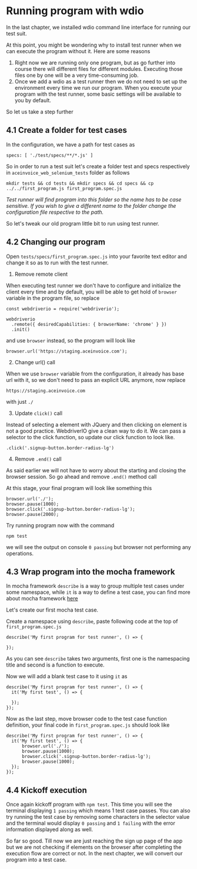 # Running program with wdio

In the last chapter, we installed wdio command line interface for running our test suit.

At this point, you might be wondering why to install test runner when we can execute the program without it. Here are some reasons

1. Right now we are running only one program, but as go further into course there will different files for different modules. Executing those files one by one will be a very time-consuming job.
2. Once we add a wdio as a test runner then we do not need to set up the environment every time we run our program. When you execute your program with the test runner, some basic settings will be available to you by default.

So let us take a step further

## 4.1 Create a folder for test cases

In the configuration, we have a path for test cases as

```
specs: [ './test/specs/**/*.js' ]
```

So in order to run a test suit let's create a folder test and specs respectively in `aceinvoice_web_selenium_tests` folder as follows

```
mkdir tests && cd tests && mkdir specs && cd specs && cp ../../first_program.js first_program.spec.js
```

_Test runner will find program into this folder so the name has to be case sensitive. If you wish to give a different name to the folder change the configuration file respective to the path._


So let's tweak our old program little bit to run using test runner.

## 4.2 Changing our program

Open `tests/specs/first_program.spec.js` into your favorite text editor and change it so as to run with the test runner.

1. Remove remote client

When executing test runner we don't have to configure and initialize the client every time and by default, you will be able to get hold of `browser` variable in the program file, so replace

```
const webdriverio = require('webdriverio');

webdriverio
  .remote({ desiredCapabilities: { browserName: 'chrome' } })
  .init()
```

and use `browser` instead, so the program will look like

```
browser.url('https://staging.aceinvoice.com');
```

2. Change url() call

When we use `browser` variable from the configuration, it already has base url with it, so we don't need to pass an explicit URL anymore, now replace

```
https://staging.aceinvoice.com
```

with just `./`

3. Update `click()` call

Instead of selecting a element with JQuery and then clicking on element is not a good practice. WebdriverIO give a clean way to do it.
We can pass a selector to the click function, so update our click function to look like.

```
.click('.signup-button.border-radius-lg')
```

4. Remove `.end()` call

As said earlier we will not have to worry about the starting and closing the browser session. So go ahead and remove `.end()` method call

At this stage, your final program will look like something this

```
browser.url('./');
browser.pause(1000);
browser.click('.signup-button.border-radius-lg');
browser.pause(2000);
```

Try running program now with the command

```
npm test
```

we will see the output on console `0 passing` but browser not performing any operations.

## 4.3 Wrap program into the mocha framework

In mocha framework `describe` is a way to group multiple test cases under some namespace, while `it` is a way to define a test case, you can find more about mocha framework [here](https://mochajs.org/#getting-started)

Let's create our first mocha test case.

Create a namespace using `describe`, paste following code at the top of `first_program.spec.js`

```
describe('My first program for test runner', () => {

});
```

As you can see `describe` takes two arguments, first one is the namespacing title and second is a function to execute.

Now we will add a blank test case to it using `it` as

```
describe('My first program for test runner', () => {
  it('My first test', () => {

  });
});
```

Now as the last step, move browser code to the test case function definition, your final code in `first_program.spec.js` should look like

```
describe('My first program for test runner', () => {
  it('My first test', () => {
      browser.url('./');
      browser.pause(1000);
      browser.click('.signup-button.border-radius-lg');
      browser.pause(1000);
  });
});
```

## 4.4 Kickoff execution

Once again kickoff program with `npm test`. This time you will see the terminal displaying `1 passing` which means 1 test case passes. You can also try running the test case by removing some characters in the selector value and the terminal would display `0 passing` and `1 failing` with the error information displayed along as well.

So far so good. Till now we are just reaching the sign up page of the app but we are not checking if elements on the browser after completing the execution flow are correct or not. In the next chapter, we will convert our program into a test case.
